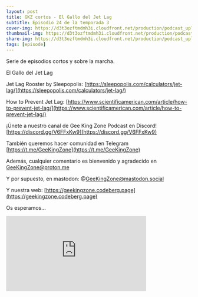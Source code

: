 ```yaml
---
layout: post
title: GKZ cortos - El Gallo del Jet Lag
subtitle: Episodio 24 de la temporada 3
cover-img: https://d3t3ozftmdmh3i.cloudfront.net/production/podcast_uploaded_nologo/14743809/14743809-1619370377976-ce118b9b0f9a8.jpg
thumbnail-img: https://d3t3ozftmdmh3i.cloudfront.net/production/podcast_uploaded_nologo/14743809/14743809-1619370377976-ce118b9b0f9a8.jpg
share-img: https://d3t3ozftmdmh3i.cloudfront.net/production/podcast_uploaded_nologo/14743809/14743809-1619370377976-ce118b9b0f9a8.jpg
tags: [episode]
---
```


Serie de episodios cortos y sobre la marcha.

El Gallo del Jet Lag

Jet Lag Rooster by Sleepopolis: [https://sleepopolis.com/calculators/jet-lag/](https://sleepopolis.com/calculators/jet-lag/)

How to Prevent Jet Lag: [https://www.scientificamerican.com/article/how-to-prevent-jet-lag/](https://www.scientificamerican.com/article/how-to-prevent-jet-lag/)

¡Únete a nuestro canal de Gee King Zone Podcast en Discord! [https://discord.gg/V6FFxKw9](https://discord.gg/V6FFxKw9)

También queremos hacer comunidad en Telegram [https://t.me/GeeKingZone](https://t.me/GeeKingZone)

Además, cualquier comentario es bienvenido y agradecido en GeeKingZone@proton.me

Y por supuesto, en mastodon: @GeeKingZone@mastodon.social

Y nuestra web: [https://geekingzone.codeberg.page](https://geekingzone.codeberg.page)

Os esperamos...
<iframe src='https://podcasters.spotify.com/pod/show/geekingzone/embed/episodes/GKZ-cortos---El-Gallo-del-Jet-Lag-e1s7cn0' height='204px' width='380px' frameborder='0' scrolling='no'></iframe>